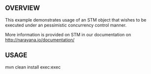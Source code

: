 OVERVIEW
--------
This example demonstrates usage of an STM object that wishes to be executed under an pessimistic concurrency control manner.

More information is provided on STM in our documentation on http://narayana.io/documentation/

USAGE
-----
  mvn clean install exec:exec